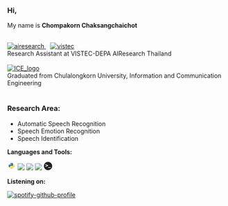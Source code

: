### Hi, 

My name is **Chompakorn Chaksangchaichot**

<br>
<div>
<a href="https://airesearch.in.th/" style="margin-right:10px">
<img src="https://airesearch.in.th/assets/img/logo/airesearch-logo.svg" alt="airesearch" height="20"/>
</a>
<a href="https://www.vistec.ac.th/home/">
<img src="https://upload.wikimedia.org/wikipedia/th/thumb/b/b5/Logo_vistec.png/1200px-Logo_vistec.png" alt="vistec" height="20"/>
</a>
<br>
Research Assistant at VISTEC-DEPA AIResearch Thailand 
</div>

<br>
<div>
<a href="http://www.ise.eng.chula.ac.th/academics/ice/info" style="margin-right:50px">
<img src="http://www.ise.eng.chula.ac.th/images/theme/page/home/pic-academic-icon-4.png" alt="ICE_logo" height="40"/>
</a><br>
Graduated from Chulalongkorn University, Information and Communication Engineering
</div>
<br>


### Research Area:
- Automatic Speech Recognition
- Speech Emotion Recognition
- Speech Identification

**Languages and Tools:**  

<code><img height="20" src="https://raw.githubusercontent.com/github/explore/80688e429a7d4ef2fca1e82350fe8e3517d3494d/topics/python/python.png"></code>
<code><img height="20" src="https://upload.wikimedia.org/wikipedia/commons/thumb/2/2d/Tensorflow_logo.svg/115px-Tensorflow_logo.svg.png"></code>
<code><img height="20" src="https://upload.wikimedia.org/wikipedia/commons/thumb/1/10/PyTorch_logo_icon.svg/1200px-PyTorch_logo_icon.svg.png"></code>
<code><img height="20" src="https://upload.wikimedia.org/wikipedia/commons/thumb/3/3f/Git_icon.svg/1024px-Git_icon.svg.png"></code>
<code><img height="20" src="https://raw.githubusercontent.com/github/explore/80688e429a7d4ef2fca1e82350fe8e3517d3494d/topics/terminal/terminal.png"></code>


**Listening on:**

<a href="https://spotify-github-profile.vercel.app/api/view?uid=214c4wqlsnqzw4cmpd53ym56a&redirect=true" style="margin-right:50px">
<img src="https://spotify-github-profile.vercel.app/api/view?uid=214c4wqlsnqzw4cmpd53ym56a&cover_image=true&theme=default" alt="spotify-github-profile" height="250"/>
</a>
